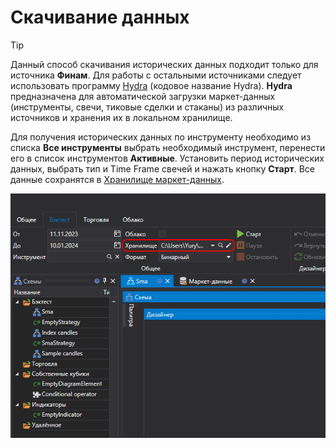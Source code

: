 # Скачивание данных

> [!TIP]
> Данный способ скачивания исторических данных подходит только для источника **Финам**. Для работы с остальными источниками следует использовать программу [Hydra](Hydra.md) (кодовое название Hydra). **Hydra** предназначена для автоматической загрузки маркет\-данных (инструменты, свечи, тиковые сделки и стаканы) из различных источников и хранения их в локальном хранилище. 

Для получения исторических данных по инструменту необходимо из списка **Все инструменты** выбрать необходимый инструмент, перенести его в список инструментов **Активные**. Установить период исторических данных, выбрать тип и Time Frame свечей и нажать кнопку **Старт**. Все данные сохранятся в [Хранилище маркет\-данных](Designer_Repository_of_historical_data.md).

![Designer Quick start 02](../images/Designer_Quick_start_02.png)
